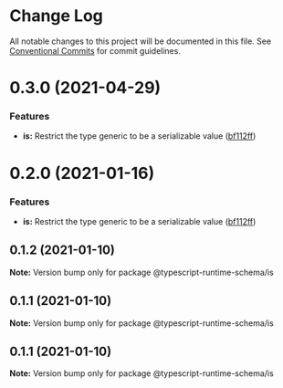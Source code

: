 # Change Log

All notable changes to this project will be documented in this file.
See [Conventional Commits](https://conventionalcommits.org) for commit guidelines.

# 0.3.0 (2021-04-29)


### Features

* **is:** Restrict the type generic to be a serializable value ([bf112ff](https://github.com/simonlovesyou/typescript-schema/commit/bf112ffc2345dfa983455a370e634fdea319de5d))





# 0.2.0 (2021-01-16)


### Features

* **is:** Restrict the type generic to be a serializable value ([bf112ff](https://github.com/simonlovesyou/typescript-schema/commit/bf112ffc2345dfa983455a370e634fdea319de5d))





## 0.1.2 (2021-01-10)

**Note:** Version bump only for package @typescript-runtime-schema/is





## 0.1.1 (2021-01-10)

**Note:** Version bump only for package @typescript-runtime-schema/is





## 0.1.1 (2021-01-10)

**Note:** Version bump only for package @typescript-runtime-schema/is
